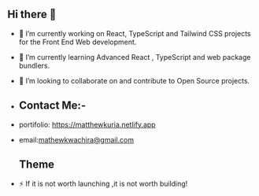 ## Hi there 👋

- 🔭 I’m currently working on React, TypeScript and Tailwind CSS projects for the Front End Web development.
- 🌱 I’m currently learning Advanced React , TypeScript and web package bundlers.
- 👯 I’m looking to collaborate on and contribute to Open Source projects.
- 
  ## Contact Me:-
  
- portifolio: https://matthewkuria.netlify.app
- email:mathewkwachira@gmail.com
  
  ## Theme
- ⚡ If it is not worth launching ,it is not worth building!

